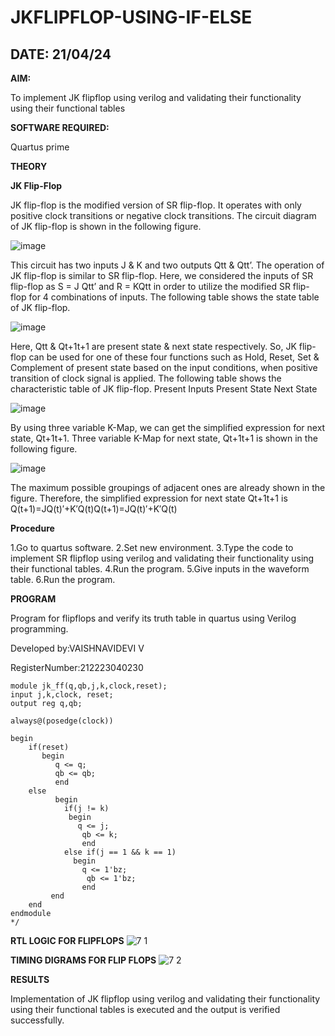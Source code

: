 # JKFLIPFLOP-USING-IF-ELSE

## DATE: 21/04/24
**AIM:** 

To implement  JK flipflop using verilog and validating their functionality using their functional tables

**SOFTWARE REQUIRED:**

Quartus prime

**THEORY**

**JK Flip-Flop**

JK flip-flop is the modified version of SR flip-flop. It operates with only positive clock transitions or negative clock transitions. The circuit diagram of JK flip-flop is shown in the following figure.

![image](https://github.com/naavaneetha/JKFLIPFLOP-USING-IF-ELSE/assets/154305477/a649c30b-232b-4558-b188-fd6c09845180)


This circuit has two inputs J & K and two outputs Qtt & Qtt’. The operation of JK flip-flop is similar to SR flip-flop. Here, we considered the inputs of SR flip-flop as S = J Qtt’ and R = KQtt in order to utilize the modified SR flip-flop for 4 combinations of inputs. The following table shows the state table of JK flip-flop.

![image](https://github.com/naavaneetha/JKFLIPFLOP-USING-IF-ELSE/assets/154305477/c4360742-e8a8-4937-b089-c46c0433f9a3)

 
Here, Qtt & Qt+1t+1 are present state & next state respectively. So, JK flip-flop can be used for one of these four functions such as Hold, Reset, Set & Complement of present state based on the input conditions, when positive transition of clock signal is applied. The following table shows the characteristic table of JK flip-flop. Present Inputs Present State Next State
 
![image](https://github.com/naavaneetha/JKFLIPFLOP-USING-IF-ELSE/assets/154305477/6c275261-a6d5-4c37-a3a7-1e88ca11c4cd)

By using three variable K-Map, we can get the simplified expression for next state, Qt+1t+1. Three variable K-Map for next state, Qt+1t+1 is shown in the following figure.
 
![image](https://github.com/naavaneetha/JKFLIPFLOP-USING-IF-ELSE/assets/154305477/5174f41b-0ce0-4329-a372-6d1943ea6673)

The maximum possible groupings of adjacent ones are already shown in the figure. Therefore, the simplified expression for next state Qt+1t+1 is Q(t+1)=JQ(t)′+K′Q(t)Q(t+1)=JQ(t)′+K′Q(t)

**Procedure**

1.Go to quartus software.
2.Set new environment.
3.Type the code to implement SR flipflop using verilog and validating their functionality using their functional tables.
4.Run the program.
5.Give inputs in the waveform table.
6.Run the program.


**PROGRAM**

 Program for flipflops and verify its truth table in quartus using Verilog programming.
 
 Developed by:VAISHNAVIDEVI V
 
 
 RegisterNumber:212223040230

```
module jk_ff(q,qb,j,k,clock,reset);
input j,k,clock, reset;
output reg q,qb;

always@(posedge(clock))

begin
    if(reset)
	   begin 
		  q <= q;
		  qb <= qb;
		  end
	else
		  begin
		    if(j != k)
			 begin 
			   q <= j;
				qb <= k;
				end
			else if(j == 1 && k == 1)	
			  begin
			    q <= 1'bz;
				 qb <= 1'bz;
				end
		 end
	end
endmodule
*/
 ```
**RTL LOGIC FOR FLIPFLOPS**
![7 1](https://github.com/vaishnavidevi23013992/JKFLIPFLOP-USING-IF-ELSE/assets/151864235/7f1ba898-2976-404d-afd9-39deec8184a7)

**TIMING DIGRAMS FOR FLIP FLOPS**
![7 2](https://github.com/vaishnavidevi23013992/JKFLIPFLOP-USING-IF-ELSE/assets/151864235/4202712f-5530-447f-8ab3-c30aae6c8803)

**RESULTS**


Implementation of JK flipflop using verilog and validating their functionality using their functional tables is executed and the output is verified successfully.

